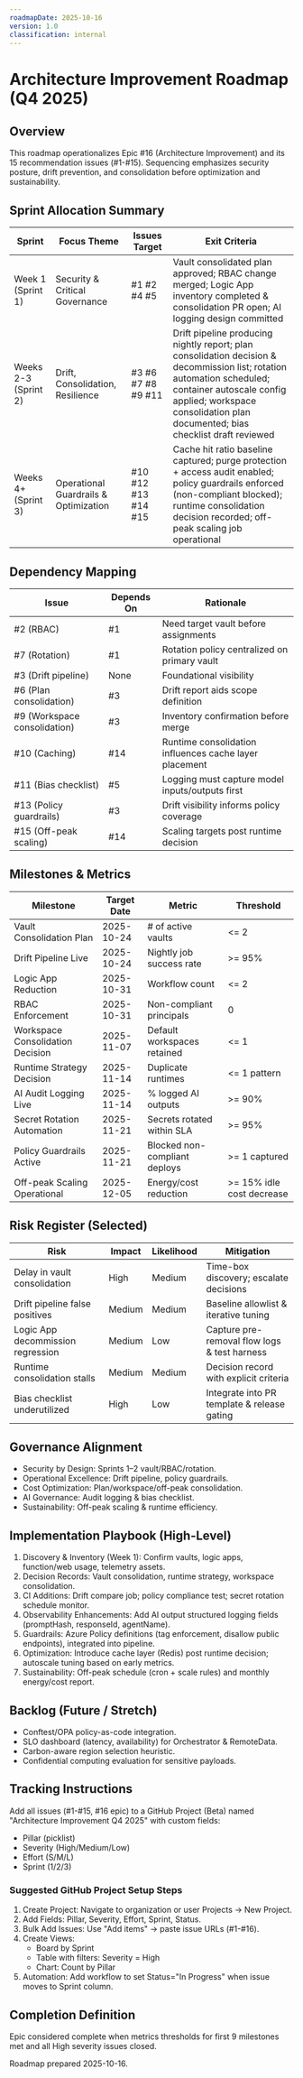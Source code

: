 ```yaml
---
roadmapDate: 2025-10-16
version: 1.0
classification: internal
---
```

# Architecture Improvement Roadmap (Q4 2025)

## Overview

This roadmap operationalizes Epic #16 (Architecture Improvement) and its 15 recommendation issues (#1-#15). Sequencing emphasizes security posture, drift prevention, and consolidation before optimization and sustainability.

## Sprint Allocation Summary

| Sprint | Focus Theme | Issues Target | Exit Criteria |
|--------|-------------|---------------|---------------|
| Week 1 (Sprint 1) | Security & Critical Governance | #1 #2 #4 #5 | Vault consolidated plan approved; RBAC change merged; Logic App inventory completed & consolidation PR open; AI logging design committed |
| Weeks 2-3 (Sprint 2) | Drift, Consolidation, Resilience | #3 #6 #7 #8 #9 #11 | Drift pipeline producing nightly report; plan consolidation decision & decommission list; rotation automation scheduled; container autoscale config applied; workspace consolidation plan documented; bias checklist draft reviewed |
| Weeks 4+ (Sprint 3) | Operational Guardrails & Optimization | #10 #12 #13 #14 #15 | Cache hit ratio baseline captured; purge protection + access audit enabled; policy guardrails enforced (non-compliant blocked); runtime consolidation decision recorded; off-peak scaling job operational |

## Dependency Mapping

| Issue | Depends On | Rationale |
|-------|-----------|-----------|
| #2 (RBAC) | #1 | Need target vault before assignments |
| #7 (Rotation) | #1 | Rotation policy centralized on primary vault |
| #3 (Drift pipeline) | None | Foundational visibility |
| #6 (Plan consolidation) | #3 | Drift report aids scope definition |
| #9 (Workspace consolidation) | #3 | Inventory confirmation before merge |
| #10 (Caching) | #14 | Runtime consolidation influences cache layer placement |
| #11 (Bias checklist) | #5 | Logging must capture model inputs/outputs first |
| #13 (Policy guardrails) | #3 | Drift visibility informs policy coverage |
| #15 (Off-peak scaling) | #14 | Scaling targets post runtime decision |

## Milestones & Metrics

| Milestone | Target Date | Metric | Threshold |
|-----------|-------------|--------|----------|
| Vault Consolidation Plan | 2025-10-24 | # of active vaults | <= 2 |
| Drift Pipeline Live | 2025-10-24 | Nightly job success rate | >= 95% |
| Logic App Reduction | 2025-10-31 | Workflow count | <= 2 |
| RBAC Enforcement | 2025-10-31 | Non-compliant principals | 0 |
| Workspace Consolidation Decision | 2025-11-07 | Default workspaces retained | <= 1 |
| Runtime Strategy Decision | 2025-11-14 | Duplicate runtimes | <= 1 pattern |
| AI Audit Logging Live | 2025-11-14 | % logged AI outputs | >= 90% |
| Secret Rotation Automation | 2025-11-21 | Secrets rotated within SLA | >= 95% |
| Policy Guardrails Active | 2025-11-21 | Blocked non-compliant deploys | >= 1 captured |
| Off-peak Scaling Operational | 2025-12-05 | Energy/cost reduction | >= 15% idle cost decrease |

## Risk Register (Selected)

| Risk | Impact | Likelihood | Mitigation |
|------|--------|-----------|-----------|
| Delay in vault consolidation | High | Medium | Time-box discovery; escalate decisions |
| Drift pipeline false positives | Medium | Medium | Baseline allowlist & iterative tuning |
| Logic App decommission regression | Medium | Low | Capture pre-removal flow logs & test harness |
| Runtime consolidation stalls | Medium | Medium | Decision record with explicit criteria |
| Bias checklist underutilized | High | Low | Integrate into PR template & release gating |

## Governance Alignment

- Security by Design: Sprints 1–2 vault/RBAC/rotation.
- Operational Excellence: Drift pipeline, policy guardrails.
- Cost Optimization: Plan/workspace/off-peak consolidation.
- AI Governance: Audit logging & bias checklist.
- Sustainability: Off-peak scaling & runtime efficiency.

## Implementation Playbook (High-Level)

1. Discovery & Inventory (Week 1): Confirm vaults, logic apps, function/web usage, telemetry assets.
2. Decision Records: Vault consolidation, runtime strategy, workspace consolidation.
3. CI Additions: Drift compare job; policy compliance test; secret rotation schedule monitor.
4. Observability Enhancements: Add AI output structured logging fields (promptHash, responseId, agentName).
5. Guardrails: Azure Policy definitions (tag enforcement, disallow public endpoints), integrated into pipeline.
6. Optimization: Introduce cache layer (Redis) post runtime decision; autoscale tuning based on early metrics.
7. Sustainability: Off-peak schedule (cron + scale rules) and monthly energy/cost report.

## Backlog (Future / Stretch)

- Conftest/OPA policy-as-code integration.
- SLO dashboard (latency, availability) for Orchestrator & RemoteData.
- Carbon-aware region selection heuristic.
- Confidential computing evaluation for sensitive payloads.

## Tracking Instructions

Add all issues (#1-#15, #16 epic) to a GitHub Project (Beta) named "Architecture Improvement Q4 2025" with custom fields:

- Pillar (picklist)
- Severity (High/Medium/Low)
- Effort (S/M/L)
- Sprint (1/2/3)

### Suggested GitHub Project Setup Steps

1. Create Project: Navigate to organization or user Projects -> New Project.
2. Add Fields: Pillar, Severity, Effort, Sprint, Status.
3. Bulk Add Issues: Use "Add items" -> paste issue URLs (#1-#16).
4. Create Views:
   - Board by Sprint
   - Table with filters: Severity = High
   - Chart: Count by Pillar
5. Automation: Add workflow to set Status="In Progress" when issue moves to Sprint column.

## Completion Definition

Epic considered complete when metrics thresholds for first 9 milestones met and all High severity issues closed.

Roadmap prepared 2025-10-16.

